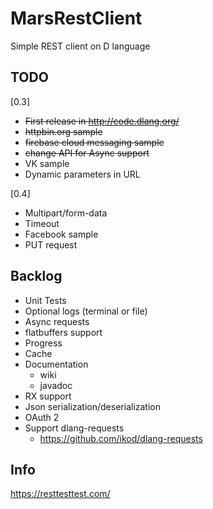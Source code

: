 # MarsRestClient
Simple REST client on D language

## TODO
[0.3]
* ~~First release in http://code.dlang.org/~~
* ~~httpbin.org sample~~
* ~~firebase cloud messaging sample~~
* ~~change API for Async support~~
* VK sample
* Dynamic parameters in URL

[0.4]
* Multipart/form-data
* Timeout
* Facebook sample
* PUT request

## Backlog
* Unit Tests
* Optional logs (terminal or file)
* Async requests
* flatbuffers support
* Progress
* Cache
* Documentation
	* wiki
	* javadoc
* RX support
* Json serialization/deserialization
* OAuth 2
* Support dlang-requests
  * https://github.com/ikod/dlang-requests

## Info
https://resttesttest.com/
